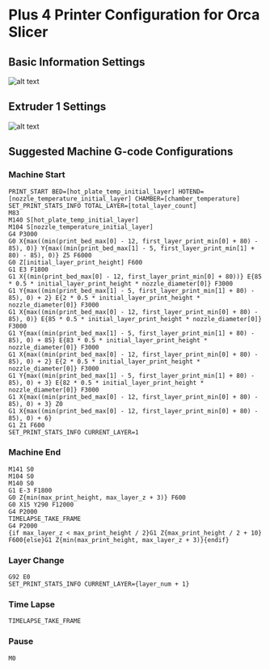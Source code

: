# Plus 4 Printer Configuration for Orca Slicer

## Basic Information Settings

![alt text](https://raw.githubusercontent.com/stew675/qidi-plus4-extras/refs/heads/main/orca-slicer-settings/Plus4_Printer_Config/Basic_Information.png "Basic Information")

## Extruder 1 Settings

![alt text](https://raw.githubusercontent.com/stew675/qidi-plus4-extras/refs/heads/main/orca-slicer-settings/Plus4_Printer_Config/Extruder.png "Extruder 1 Settings")

## Suggested Machine G-code Configurations

### Machine Start
```
PRINT_START BED=[hot_plate_temp_initial_layer] HOTEND=[nozzle_temperature_initial_layer] CHAMBER=[chamber_temperature]
SET_PRINT_STATS_INFO TOTAL_LAYER=[total_layer_count]
M83
M140 S[hot_plate_temp_initial_layer]
M104 S[nozzle_temperature_initial_layer]
G4 P3000
G0 X{max((min(print_bed_max[0] - 12, first_layer_print_min[0] + 80) - 85), 0)} Y{max((min(print_bed_max[1] - 5, first_layer_print_min[1] + 80) - 85), 0)} Z5 F6000
G0 Z[initial_layer_print_height] F600
G1 E3 F1800
G1 X{(min(print_bed_max[0] - 12, first_layer_print_min[0] + 80))} E{85 * 0.5 * initial_layer_print_height * nozzle_diameter[0]} F3000
G1 Y{max((min(print_bed_max[1] - 5, first_layer_print_min[1] + 80) - 85), 0) + 2} E{2 * 0.5 * initial_layer_print_height * nozzle_diameter[0]} F3000
G1 X{max((min(print_bed_max[0] - 12, first_layer_print_min[0] + 80) - 85), 0)} E{85 * 0.5 * initial_layer_print_height * nozzle_diameter[0]} F3000
G1 Y{max((min(print_bed_max[1] - 5, first_layer_print_min[1] + 80) - 85), 0) + 85} E{83 * 0.5 * initial_layer_print_height * nozzle_diameter[0]} F3000
G1 X{max((min(print_bed_max[0] - 12, first_layer_print_min[0] + 80) - 85), 0) + 2} E{2 * 0.5 * initial_layer_print_height * nozzle_diameter[0]} F3000
G1 Y{max((min(print_bed_max[1] - 5, first_layer_print_min[1] + 80) - 85), 0) + 3} E{82 * 0.5 * initial_layer_print_height * nozzle_diameter[0]} F3000
G1 X{max((min(print_bed_max[0] - 12, first_layer_print_min[0] + 80) - 85), 0) + 3} Z0
G1 X{max((min(print_bed_max[0] - 12, first_layer_print_min[0] + 80) - 85), 0) + 6}
G1 Z1 F600
SET_PRINT_STATS_INFO CURRENT_LAYER=1
```

### Machine End
```
M141 S0
M104 S0
M140 S0
G1 E-3 F1800
G0 Z{min(max_print_height, max_layer_z + 3)} F600
G0 X15 Y290 F12000
G4 P2000
TIMELAPSE_TAKE_FRAME
G4 P2000
{if max_layer_z < max_print_height / 2}G1 Z{max_print_height / 2 + 10} F600{else}G1 Z{min(max_print_height, max_layer_z + 3)}{endif}
```

### Layer Change
```
G92 E0
SET_PRINT_STATS_INFO CURRENT_LAYER={layer_num + 1}
```

### Time Lapse
```
TIMELAPSE_TAKE_FRAME
```

### Pause
```
M0
```

